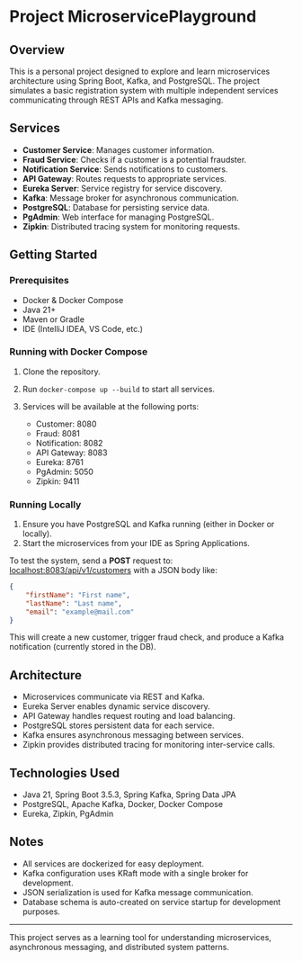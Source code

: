 # Project MicroservicePlayground

## Overview

This is a personal project designed to explore and learn microservices architecture using Spring Boot, Kafka, and PostgreSQL. The project simulates a basic registration system with multiple independent services communicating through REST APIs and Kafka messaging.

## Services

* **Customer Service**: Manages customer information.
* **Fraud Service**: Checks if a customer is a potential fraudster.
* **Notification Service**: Sends notifications to customers.
* **API Gateway**: Routes requests to appropriate services.
* **Eureka Server**: Service registry for service discovery.
* **Kafka**: Message broker for asynchronous communication.
* **PostgreSQL**: Database for persisting service data.
* **PgAdmin**: Web interface for managing PostgreSQL.
* **Zipkin**: Distributed tracing system for monitoring requests.

## Getting Started

### Prerequisites

* Docker & Docker Compose
* Java 21+
* Maven or Gradle
* IDE (IntelliJ IDEA, VS Code, etc.)

### Running with Docker Compose

1. Clone the repository.
2. Run `docker-compose up --build` to start all services.
3. Services will be available at the following ports:

    * Customer: 8080
    * Fraud: 8081
    * Notification: 8082
    * API Gateway: 8083
    * Eureka: 8761
    * PgAdmin: 5050
    * Zipkin: 9411

### Running Locally

1. Ensure you have PostgreSQL and Kafka running (either in Docker or locally).
2. Start the microservices from your IDE as Spring Applications.

To test the system, send a **POST** request to: [localhost:8083/api/v1/customers](localhost:8083/api/v1/customers) with a JSON body like:

```json
{
    "firstName": "First name",
    "lastName": "Last name",
    "email": "example@mail.com"
} 
```
This will create a new customer, trigger fraud check, and produce a Kafka notification (currently stored in the DB).

## Architecture

* Microservices communicate via REST and Kafka.
* Eureka Server enables dynamic service discovery.
* API Gateway handles request routing and load balancing.
* PostgreSQL stores persistent data for each service.
* Kafka ensures asynchronous messaging between services.
* Zipkin provides distributed tracing for monitoring inter-service calls.

## Technologies Used

* Java 21, Spring Boot 3.5.3, Spring Kafka, Spring Data JPA
* PostgreSQL, Apache Kafka, Docker, Docker Compose
* Eureka, Zipkin, PgAdmin

## Notes

* All services are dockerized for easy deployment.
* Kafka configuration uses KRaft mode with a single broker for development.
* JSON serialization is used for Kafka message communication.
* Database schema is auto-created on service startup for development purposes.

---

This project serves as a learning tool for understanding microservices, asynchronous messaging, and distributed system patterns.
